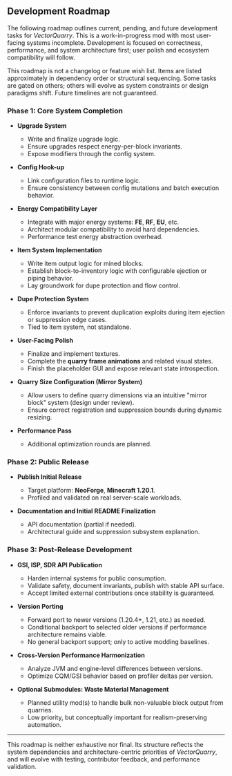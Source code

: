 ## Development Roadmap

The following roadmap outlines current, pending, and future development tasks for *VectorQuarry*. This is a work-in-progress mod with most user-facing systems incomplete. Development is focused on correctness, performance, and system architecture first; user polish and ecosystem compatibility will follow.

This roadmap is not a changelog or feature wish list. Items are listed approximately in dependency order or structural sequencing. Some tasks are gated on others; others will evolve as system constraints or design paradigms shift. Future timelines are not guaranteed.

### Phase 1: Core System Completion

* **Upgrade System**

  * Write and finalize upgrade logic.
  * Ensure upgrades respect energy-per-block invariants.
  * Expose modifiers through the config system.

* **Config Hook-up**

  * Link configuration files to runtime logic.
  * Ensure consistency between config mutations and batch execution behavior.

* **Energy Compatibility Layer**

  * Integrate with major energy systems: **FE**, **RF**, **EU**, etc.
  * Architect modular compatibility to avoid hard dependencies.
  * Performance test energy abstraction overhead.

* **Item System Implementation**

  * Write item output logic for mined blocks.
  * Establish block-to-inventory logic with configurable ejection or piping behavior.
  * Lay groundwork for dupe protection and flow control.

* **Dupe Protection System**

  * Enforce invariants to prevent duplication exploits during item ejection or suppression edge cases.
  * Tied to item system, not standalone.

* **User-Facing Polish**

  * Finalize and implement textures.
  * Complete the **quarry frame animations** and related visual states.
  * Finish the placeholder GUI and expose relevant state introspection.

* **Quarry Size Configuration (Mirror System)**

  * Allow users to define quarry dimensions via an intuitive "mirror block" system (design under review).
  * Ensure correct registration and suppression bounds during dynamic resizing.

* **Performance Pass**

  * Additional optimization rounds are planned.

### Phase 2: Public Release

* **Publish Initial Release**

  * Target platform: **NeoForge**, **Minecraft 1.20.1**.
  * Profiled and validated on real server-scale workloads.

* **Documentation and Initial README Finalization**

  * API documentation (partial if needed).
  * Architectural guide and suppression subsystem explanation.

### Phase 3: Post-Release Development

* **GSI, ISP, SDR API Publication**

  * Harden internal systems for public consumption.
  * Validate safety, document invariants, publish with stable API surface.
  * Accept limited external contributions once stability is guaranteed.

* **Version Porting**

  * Forward port to newer versions (1.20.4+, 1.21, etc.) as needed.
  * Conditional backport to selected older versions if performance architecture remains viable.
  * No general backport support; only to active modding baselines.

* **Cross-Version Performance Harmonization**

  * Analyze JVM and engine-level differences between versions.
  * Optimize CQM/GSI behavior based on profiler deltas per version.

* **Optional Submodules: Waste Material Management**

  * Planned utility mod(s) to handle bulk non-valuable block output from quarries.
  * Low priority, but conceptually important for realism-preserving automation.

---

This roadmap is neither exhaustive nor final. Its structure reflects the system dependencies and architecture-centric priorities of *VectorQuarry*, and will evolve with testing, contributor feedback, and performance validation.
